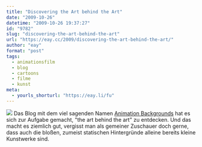 ```yaml
---
title: "Discovering the Art behind the Art"
date: "2009-10-26"
datetime: "2009-10-26 19:37:27"
id: "9782"
slug: "discovering-the-art-behind-the-art"
url: "https://eay.cc/2009/discovering-the-art-behind-the-art/"
author: "eay"
format: "post"
tags:
  - animationsfilm
  - blog
  - cartoons
  - filme
  - kunst
meta:
  - yourls_shorturl: "https://eay.li/fu"
---
```


![](https://eay.cc/uploads/2009/animationbackgrounds.jpg) Das Blog mit dem viel sagenden Namen [Animation Backgrounds](http://animationbackgrounds.blogspot.com/) hat es sich zur Aufgabe gemacht, "the art behind the art" zu entdecken. Und das macht es ziemlich gut, vergisst man als gemeiner Zuschauer doch gerne, dass auch die bloßen, zumeist statischen Hintergründe alleine bereits kleine Kunstwerke sind.
